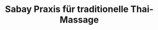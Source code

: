 ---
title: "Sabay Praxis für traditionelle Thai-Massage"
url: /brandenburg-an-der-havel/sabay-praxis-fuer-traditionelle-thai-massage/
shop: Massage
---